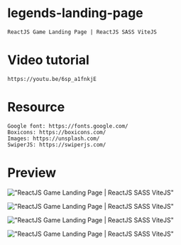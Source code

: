 # legends-landing-page

    ReactJS Game Landing Page | ReactJS SASS ViteJS


# Video tutorial

    https://youtu.be/6sp_a1fnkjE

# Resource

    Google font: https://fonts.google.com/
    Boxicons: https://boxicons.com/
    Images: https://unsplash.com/
    SwiperJS: https://swiperjs.com/

# Preview

!["ReactJS Game Landing Page | ReactJS SASS ViteJS"](https://user-images.githubusercontent.com/67447840/139580486-542d3b05-2e78-4b43-8b3c-ca36cad927c9.png "ReactJS Game Landing Page | ReactJS SASS ViteJS")

!["ReactJS Game Landing Page | ReactJS SASS ViteJS"](https://user-images.githubusercontent.com/67447840/139580545-7ef0116a-8852-4323-9126-c20165265b65.png "ReactJS Game Landing Page | ReactJS SASS ViteJS")

!["ReactJS Game Landing Page | ReactJS SASS ViteJS"](https://user-images.githubusercontent.com/67447840/139580571-f03b01f8-8e43-48e5-988e-9ce55fb56545.png "ReactJS Game Landing Page | ReactJS SASS ViteJS")

!["ReactJS Game Landing Page | ReactJS SASS ViteJS"](https://user-images.githubusercontent.com/67447840/139580618-5289acc0-77c7-49f4-be44-29917c785f7b.png "ReactJS Game Landing Page | ReactJS SASS ViteJS")
